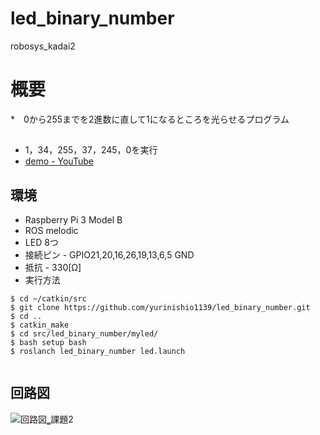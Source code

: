 # led_binary_number
robosys_kadai2

# 概要
*　0から255までを2進数に直して1になるところを光らせるプログラム

## 
* 1，34，255，37，245，0を実行
* [ demo - YouTube](https://youtu.be/PuGjkSflVE0)

## 環境
* Raspberry Pi 3 Model B
* ROS melodic
* LED 8つ 
* 接続ピン - GPIO21,20,16,26,19,13,6,5 GND
* 抵抗 - 330[Ω]
* 実行方法
```
$ cd ~/catkin/src
$ git clone https://github.com/yurinishio1139/led_binary_number.git
$ cd ..
$ catkin_make
$ cd src/led_binary_number/myled/
$ bash setup bash
$ roslanch led_binary_number led.launch


```
## 回路図
![回路図‗課題2](https://user-images.githubusercontent.com/58972086/72796987-a253ba80-3c83-11ea-8ec8-2a88b9bc71c6.JPG)

